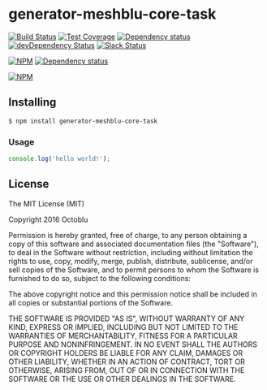 # generator-meshblu-core-task

[![Build Status](https://travis-ci.org/octoblu/meshblu-core-task-enqueue-jobs-for-subscriptions-broadcast-received.svg?branch=master)](https://travis-ci.org/octoblu/meshblu-core-task-enqueue-jobs-for-subscriptions-broadcast-received)
[![Test Coverage](https://codecov.io/gh/octoblu/meshblu-core-task-enqueue-jobs-for-subscriptions-broadcast-received/branch/master/graph/badge.svg)](https://codecov.io/gh/octoblu/meshblu-core-task-enqueue-jobs-for-subscriptions-broadcast-received)
[![Dependency status](http://img.shields.io/david/octoblu/meshblu-core-task-enqueue-jobs-for-subscriptions-broadcast-received.svg?style=flat)](https://david-dm.org/octoblu/meshblu-core-task-enqueue-jobs-for-subscriptions-broadcast-received)
[![devDependency Status](http://img.shields.io/david/dev/octoblu/meshblu-core-task-enqueue-jobs-for-subscriptions-broadcast-received.svg?style=flat)](https://david-dm.org/octoblu/meshblu-core-task-enqueue-jobs-for-subscriptions-broadcast-received#info=devDependencies)
[![Slack Status](http://community-slack.octoblu.com/badge.svg)](http://community-slack.octoblu.com)

[![NPM](https://nodei.co/npm/meshblu-core-task-enqueue-jobs-for-subscriptions-broadcast-received.svg?style=flat)](https://npmjs.org/package/meshblu-core-task-enqueue-jobs-for-subscriptions-broadcast-received)
[![Dependency status](http://img.shields.io/david/octoblu/generator-meshblu-core-task.svg?style=flat)](https://david-dm.org/octoblu/generator-meshblu-core-task)

[![NPM](https://nodei.co/npm/generator-meshblu-core-task.svg?style=flat)](https://npmjs.org/package/generator-meshblu-core-task)

## Installing

```bash
$ npm install generator-meshblu-core-task
```

### Usage

```javascript
console.log('hello world!');
```

## License

The MIT License (MIT)

Copyright 2016 Octoblu

Permission is hereby granted, free of charge, to any person obtaining a copy
of this software and associated documentation files (the "Software"), to deal
in the Software without restriction, including without limitation the rights
to use, copy, modify, merge, publish, distribute, sublicense, and/or sell
copies of the Software, and to permit persons to whom the Software is
furnished to do so, subject to the following conditions:

The above copyright notice and this permission notice shall be included in all
copies or substantial portions of the Software.

THE SOFTWARE IS PROVIDED "AS IS", WITHOUT WARRANTY OF ANY KIND, EXPRESS OR
IMPLIED, INCLUDING BUT NOT LIMITED TO THE WARRANTIES OF MERCHANTABILITY,
FITNESS FOR A PARTICULAR PURPOSE AND NONINFRINGEMENT. IN NO EVENT SHALL THE
AUTHORS OR COPYRIGHT HOLDERS BE LIABLE FOR ANY CLAIM, DAMAGES OR OTHER
LIABILITY, WHETHER IN AN ACTION OF CONTRACT, TORT OR OTHERWISE, ARISING FROM,
OUT OF OR IN CONNECTION WITH THE SOFTWARE OR THE USE OR OTHER DEALINGS IN THE
SOFTWARE.
